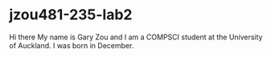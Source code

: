 # jzou481-235-lab2

Hi there
My name is Gary Zou and I am a COMPSCI student at the University of Auckland.
I was born in December.